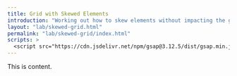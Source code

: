 ```yaml
---
title: Grid with Skewed Elements
introduction: "Working out how to skew elements without impacting the grid layout."
layout: "lab/skewed-grid.html"
permalink: "lab/skewed-grid/index.html"
scripts: >
  <script src="https://cdn.jsdelivr.net/npm/gsap@3.12.5/dist/gsap.min.js"></script>
---
```


<!-- @format -->

This is content.
